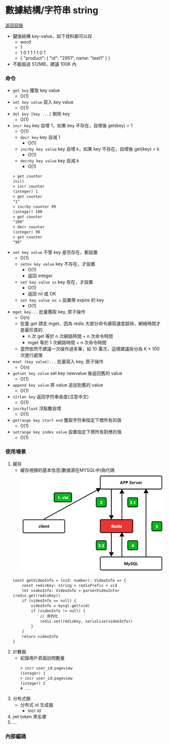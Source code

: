 數據結構/字符串 string
===
[返回目錄](../../index.md)


* 鍵值結構 key-value，如下資料都可以存
	* word
	* 1
	* 1 0 1 1 1 1 0 1
	* { "product": { "id": "2951", name: "test1" } }
* 不能超過 512MB，建議 100K 內

### 命令

* `get key` 獲取 key value
	*  O(1)
* `set key value` 寫入 key value 
	* O(1)
* `del key [key ...]` 刪除 key 
	* O(1)
* `incr key` key 自增 1，如果 key 不存在，自增後 get(key) = 1 
	* O(1)
	* `decr key` key 自減 1
		* O(1)
	* `incrby key value` key 自增 k，如果 key 不存在，自增後 get(key) = k
		* O(1)
	* `decrby key value` key 自減 k
		* O(1)
	```redis=
	> get counter
	(nil)
	> incr counter
	(integer) 1
	> get counter
	"1"
	> incrby counter 99
	(integer) 100
	> get counter
	"100"
	> decr counter
	(integer) 99
	> get counter
	"99"
	```
* `set key value` 不管 key 是否存在，都設置
	* O(1)
	* `setnx key value` key 不存在，才設置
		* O(1)
		* 返回 integer
	* `set key value xx` key 存在，才設置
		* O(1)
		* 返回 nil 或 OK
	* `set key value ex s` 設置帶 expire 的 key
		* O(1)
* `mget key...` 批量獲取 key, 原子操作
	* O(n)
	* 批量 get 請走 mget，因為 redis 大部分命令讀寫速度超快，網絡時間才是最珍貴的
		* n 次 get 等於 n 次網路時間 + n 次命令時間
		* mget 等於 1 次網路時間 + n 次命令時間
	* 當然依然不建議一次操作過多筆，如 10 萬次，這樣建議拆分為 K * 100 次進行處理
* `mset (key value)...` 批量寫入 key, 原子操作
	* O(n)
* `getset key value` set key newvalue 後返回舊的 value
	* O(1)
* `append key value` 將 value 追加到舊的 value 
	* O(1)
* `strlen key` 返回字符串長度(注意中文)
	* O(1)
* `incrbyfloat` 浮點數自增
	* O(1)
* `getrange key start end` 獲取字符串指定下標所有的值
	* O(1)
* `setrange key index value` 設置指定下標所有對應的值
	* O(1)
		
### 使用場景

1. 緩存
	* 緩存視頻的基本信息(數據源在MYSQL中)偽代碼
	![](./pics/緩存視頻的基本信息.png)
	```typescript=
	const getVideoInfo = (vid: number): VideoInfo => {
		const redisKey: string = redisPrefix + vid
		let videoInfo: VideoInfo = parse<VideoInfo>(redis.get(redisKey))
		if (videoInfo == null) {
			videoInfo = mysql.get(vid)
			if (videoInfo != null) {
				// 序列化
				redis.set(redisKey, serialize(videoInfo))
			}
		}
		return videoInfo
	}
	```
2. 計數器
	* 紀錄用戶頁面訪問數量
		```redis=
		> incr user_id:pageview
		(integer) 1
		> incr user_id:pageview
		(integer) 2
		# ...
		```
4. 分布式鎖
	* 分布式 id 生成器
		* incr id
6. jwt token 黑名單
7. ...


### 內部編碼